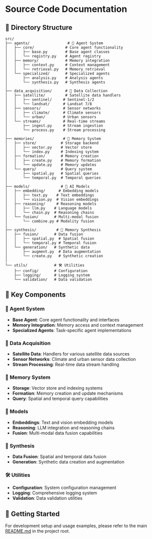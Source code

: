# Source Code Documentation

## 📁 Directory Structure

```
src/
├── agents/                 # 🤖 Agent System
│   ├── core/              # Core agent functionality
│   │   ├── base.py        # Base agent classes
│   │   └── registry.py    # Agent registry
│   ├── memory/            # Memory integration
│   │   ├── context.py     # Context management
│   │   └── retrieval.py   # Memory retrieval
│   └── specialized/       # Specialized agents
│       ├── analysis.py    # Analysis agents
│       └── synthesis.py   # Synthesis agents
│
├── data_acquisition/      # 📡 Data Collection
│   ├── satellite/         # Satellite data handlers
│   │   ├── sentinel/     # Sentinel-1/2
│   │   └── landsat/      # Landsat 7/8
│   ├── sensors/          # Sensor networks
│   │   ├── climate/      # Climate sensors
│   │   └── urban/        # Urban sensors
│   └── streams/          # Real-time streams
│       ├── ingest.py     # Stream ingestion
│       └── process.py    # Stream processing
│
├── memories/             # 🧠 Memory System
│   ├── store/           # Storage backend
│   │   ├── vector.py    # Vector store
│   │   └── index.py     # Indexing system
│   ├── formation/       # Memory creation
│   │   ├── create.py    # Memory formation
│   │   └── update.py    # Memory updates
│   └── query/           # Query system
│       ├── spatial.py   # Spatial queries
│       └── temporal.py  # Temporal queries
│
├── models/              # 🔮 AI Models
│   ├── embedding/      # Embedding models
│   │   ├── text.py    # Text embeddings
│   │   └── vision.py  # Vision embeddings
│   ├── reasoning/     # Reasoning models
│   │   ├── llm.py    # Language models
│   │   └── chain.py  # Reasoning chains
│   └── fusion/       # Multi-modal fusion
│       └── combine.py # Modality fusion
│
├── synthesis/         # 🔄 Memory Synthesis
│   ├── fusion/       # Data fusion
│   │   ├── spatial.py  # Spatial fusion
│   │   └── temporal.py # Temporal fusion
│   └── generation/   # Synthetic data
│       ├── augment.py  # Data augmentation
│       └── create.py   # Synthetic creation
│
└── utils/            # 🛠️ Utilities
    ├── config/       # Configuration
    ├── logging/      # Logging system
    └── validation/   # Data validation
```


## 🔑 Key Components

### 🤖 Agent System
- **Base Agent**: Core agent functionality and interfaces
- **Memory Integration**: Memory access and context management
- **Specialized Agents**: Task-specific agent implementations

### 📡 Data Acquisition
- **Satellite Data**: Handlers for various satellite data sources
- **Sensor Networks**: Climate and urban sensor data collection
- **Stream Processing**: Real-time data stream handling

### 🧠 Memory System
- **Storage**: Vector store and indexing systems
- **Formation**: Memory creation and update mechanisms
- **Query**: Spatial and temporal query capabilities

### 🔮 Models
- **Embeddings**: Text and vision embedding models
- **Reasoning**: LLM integration and reasoning chains
- **Fusion**: Multi-modal data fusion capabilities

### 🔄 Synthesis
- **Data Fusion**: Spatial and temporal data fusion
- **Generation**: Synthetic data creation and augmentation

### 🛠️ Utilities
- **Configuration**: System configuration management
- **Logging**: Comprehensive logging system
- **Validation**: Data validation utilities


## 🚀 Getting Started

For development setup and usage examples, please refer to the main [README.md](../README.md) in the project root.
